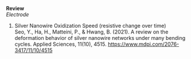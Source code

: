 **Review**<br>
*Electrode*<br>
1. Silver Nanowire Oxidization Speed (resistive change over time)<br> Seo, Y., Ha, H., Matteini, P., & Hwang, B. (2021). A review on the deformation behavior of silver nanowire networks under many bending cycles. Applied Sciences, 11(10), 4515. https://www.mdpi.com/2076-3417/11/10/4515
